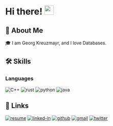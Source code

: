 # Hi there! <img src="https://media.giphy.com/media/hvRJCLFzcasrR4ia7z/giphy.gif" width="29px" height="29px">

## 🚀 About Me

🎓 I am Georg Kreuzmayr, and I love Databases.


## 🛠️ Skills

### Languages

![C++](https://img.shields.io/badge/C++-3178C6?style=for-the-badge&logo=C++&logoColor=white)
![rust](https://img.shields.io/badge/Rust-323330?style=for-the-badge&logo=rust&logoColor=F7DF1E)
![python](https://img.shields.io/badge/Python-3776AB?style=for-the-badge&logo=python&logoColor=white)
![java](https://img.shields.io/badge/Java-28B6F6?style=for-the-badge&logo=java&logoColor=white)

## 🔗 Links

[![resume](https://img.shields.io/badge/Resume-4285F4?style=for-the-badge&logo=read-the-docs&logoColor=white)](https://www.linkedin.com/in/georg-k-a87a541a1/)
[![linked-in](https://img.shields.io/badge/Linked_In-0077B5?style=for-the-badge&logo=LinkedIn&logoColor=white)](https://www.linkedin.com/in/georg-k-a87a541a1/)
[![github](https://img.shields.io/badge/GitHub-000000?style=for-the-badge&logo=GitHub&logoColor=white)](https://github.com/GeorgKreuzmayr)
[![gmail](https://img.shields.io/badge/Gmail-D14836?style=for-the-badge&logo=Gmail&logoColor=white)](mailto:https://github.com/GeorgKreuzmayr)
[![twitter](https://img.shields.io/badge/Twitter-000000?style=for-the-badge&logo=twitter&logoColor=blue)](https://twitter.com/georg_kreuzmayr)
